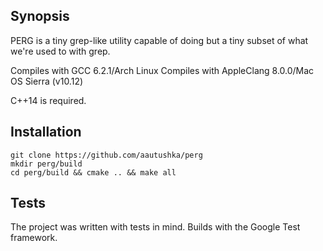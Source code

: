 ## Synopsis

PERG is a tiny grep-like utility capable of doing but a tiny subset of what we're used to with grep.

Compiles with GCC 6.2.1/Arch Linux
Compiles with AppleClang 8.0.0/Mac OS Sierra (v10.12)

C++14 is required.

## Installation

```
git clone https://github.com/aautushka/perg
mkdir perg/build
cd perg/build && cmake .. && make all
```

## Tests

The project was written with tests in mind. Builds with the Google Test framework.

